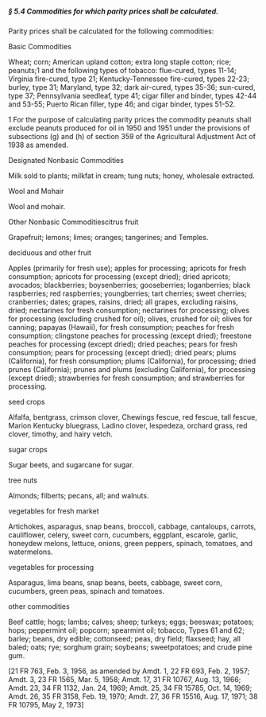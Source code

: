 ##### § 5.4 Commodities for which parity prices shall be calculated. #####

Parity prices shall be calculated for the following commodities:

Basic Commodities

Wheat; corn; American upland cotton; extra long staple cotton; rice; peanuts;1 and the following types of tobacco: flue-cured, types 11-14; Virginia fire-cured, type 21; Kentucky-Tennessee fire-cured, types 22-23; burley, type 31; Maryland, type 32; dark air-cured, types 35-36; sun-cured, type 37; Pennsylvania seedleaf, type 41; cigar filler and binder, types 42-44 and 53-55; Puerto Rican filler, type 46; and cigar binder, types 51-52.

1 For the purpose of calculating parity prices the commodity peanuts shall exclude peanuts produced for oil in 1950 and 1951 under the provisions of subsections (g) and (h) of section 359 of the Agricultural Adjustment Act of 1938 as amended.

Designated Nonbasic Commodities

Milk sold to plants; milkfat in cream; tung nuts; honey, wholesale extracted.

Wool and Mohair

Wool and mohair.

Other Nonbasic Commoditiescitrus fruit

Grapefruit; lemons; limes; oranges; tangerines; and Temples.

deciduous and other fruit

Apples (primarily for fresh use); apples for processing; apricots for fresh consumption; apricots for processing (except dried); dried apricots; avocados; blackberries; boysenberries; gooseberries; loganberries; black raspberries; red raspberries; youngberries; tart cherries; sweet cherries; cranberries; dates; grapes, raisins, dried; all grapes, excluding raisins, dried; nectarines for fresh consumption; nectarines for processing; olives for processing (excluding crushed for oil); olives, crushed for oil; olives for canning; papayas (Hawaii), for fresh consumption; peaches for fresh consumption; clingstone peaches for processing (except dried); freestone peaches for processing (except dried); dried peaches; pears for fresh consumption; pears for processing (except dried); dried pears; plums (California), for fresh consumption; plums (California), for processing; dried prunes (California); prunes and plums (excluding California), for processing (except dried); strawberries for fresh consumption; and strawberries for processing.

seed crops

Alfalfa, bentgrass, crimson clover, Chewings fescue, red fescue, tall fescue, Marion Kentucky bluegrass, Ladino clover, lespedeza, orchard grass, red clover, timothy, and hairy vetch.

sugar crops

Sugar beets, and sugarcane for sugar.

tree nuts

Almonds; filberts; pecans, all; and walnuts.

vegetables for fresh market

Artichokes, asparagus, snap beans, broccoli, cabbage, cantaloups, carrots, cauliflower, celery, sweet corn, cucumbers, eggplant, escarole, garlic, honeydew melons, lettuce, onions, green peppers, spinach, tomatoes, and watermelons.

vegetables for processing

Asparagus, lima beans, snap beans, beets, cabbage, sweet corn, cucumbers, green peas, spinach and tomatoes.

other commodities

Beef cattle; hogs; lambs; calves; sheep; turkeys; eggs; beeswax; potatoes; hops; peppermint oil; popcorn; spearmint oil; tobacco, Types 61 and 62; barley; beans, dry edible; cottonseed; peas, dry field; flaxseed; hay, all baled; oats; rye; sorghum grain; soybeans; sweetpotatoes; and crude pine gum.

[21 FR 763, Feb. 3, 1956, as amended by Amdt. 1, 22 FR 693, Feb. 2, 1957; Amdt. 3, 23 FR 1565, Mar. 5, 1958; Amdt. 17, 31 FR 10767, Aug. 13, 1966; Amdt. 23, 34 FR 1132, Jan. 24, 1969; Amdt. 25, 34 FR 15785, Oct. 14, 1969; Amdt. 26, 35 FR 3158, Feb. 19, 1970; Amdt. 27, 36 FR 15516, Aug. 17, 1971; 38 FR 10795, May 2, 1973]